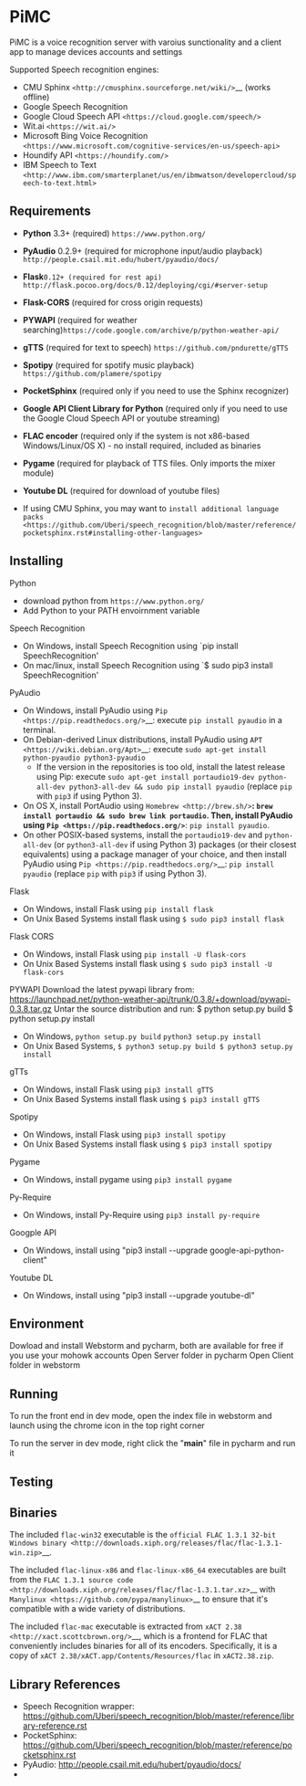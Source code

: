 PiMC
=================

PiMC is a voice recognition server with varoius sunctionality and a client app to manage devices accounts and settings

Supported Speech recognition engines:

* CMU Sphinx `<http://cmusphinx.sourceforge.net/wiki/>`__ (works offline)
* Google Speech Recognition
* Google Cloud Speech API `<https://cloud.google.com/speech/>`
* Wit.ai `<https://wit.ai/>`
* Microsoft Bing Voice Recognition `<https://www.microsoft.com/cognitive-services/en-us/speech-api>`
* Houndify API `<https://houndify.com/>`
* IBM Speech to Text `<http://www.ibm.com/smarterplanet/us/en/ibmwatson/developercloud/speech-to-text.html>`

Requirements
------------

* **Python** 3.3+ (required) `https://www.python.org/`
* **PyAudio** 0.2.9+ (required for microphone input/audio playback) `http://people.csail.mit.edu/hubert/pyaudio/docs/`
* **Flask**`0.12+ (required for rest api) http://flask.pocoo.org/docs/0.12/deploying/cgi/#server-setup`
* **Flask-CORS** (required for cross origin requests)
* **PYWAPI** (required for weather searching)`https://code.google.com/archive/p/python-weather-api/`
* **gTTS** (required for text to speech) `https://github.com/pndurette/gTTS`
* **Spotipy** (required for spotify music playback) `https://github.com/plamere/spotipy`
* **PocketSphinx** (required only if you need to use the Sphinx recognizer)
* **Google API Client Library for Python** (required only if you need to use the Google Cloud Speech API or youtube streaming)
* **FLAC encoder** (required only if the system is not x86-based Windows/Linux/OS X) - no install required, included as binaries
* **Pygame** (required for playback of TTS files. Only imports the mixer module)
* **Youtube DL** (required for download of youtube files)

* If using CMU Sphinx, you may want to `install additional language packs <https://github.com/Uberi/speech_recognition/blob/master/reference/pocketsphinx.rst#installing-other-languages>`

Installing
----------
Python
* download python from `https://www.python.org/`
* Add Python to your PATH envoirnment variable

Speech Recognition
* On Windows, install Speech Recognition using `pip install SpeechRecognition'
* On mac/linux, install Speech Recognition using `$ sudo pip3 install SpeechRecognition'

PyAudio
* On Windows, install PyAudio using `Pip <https://pip.readthedocs.org/>`__: execute ``pip install pyaudio`` in a terminal.
* On Debian-derived Linux distributions, install PyAudio using `APT <https://wiki.debian.org/Apt>`__: execute ``sudo apt-get install python-pyaudio python3-pyaudio``
    * If the version in the repositories is too old, install the latest release using Pip: execute ``sudo apt-get install portaudio19-dev python-all-dev python3-all-dev && sudo pip install pyaudio`` (replace ``pip`` with ``pip3`` if using Python 3).
* On OS X, install PortAudio using `Homebrew <http://brew.sh/>`__: ``brew install portaudio && sudo brew link portaudio``. Then, install PyAudio using `Pip <https://pip.readthedocs.org/>`__: ``pip install pyaudio``.
* On other POSIX-based systems, install the ``portaudio19-dev`` and ``python-all-dev`` (or ``python3-all-dev`` if using Python 3) packages (or their closest equivalents) using a package manager of your choice, and then install PyAudio using `Pip <https://pip.readthedocs.org/>`__: ``pip install pyaudio`` (replace ``pip`` with ``pip3`` if using Python 3).

Flask
* On Windows, install Flask using `pip install flask`
* On Unix Based Systems install flask using `$ sudo pip3 install flask`

Flask CORS
* On Windows, install Flask using `pip install -U flask-cors`
* On Unix Based Systems install flask using `$ sudo pip3 install -U flask-cors`

PYWAPI
Download the latest pywapi library from: https://launchpad.net/python-weather-api/trunk/0.3.8/+download/pywapi-0.3.8.tar.gz
Untar the source distribution and run: $ python setup.py build $ python setup.py install
* On Windows, `python setup.py build`  `python3 setup.py install`
* On Unix Based Systems, `$ python3 setup.py build $ python3 setup.py install`

gTTs
* On Windows, install Flask using `pip3 install gTTS`
* On Unix Based Systems install flask using `$ pip3 install gTTS`

Spotipy
* On Windows, install Flask using `pip3 install spotipy`
* On Unix Based Systems install flask using `$ pip3 install spotipy`

Pygame
* On Windows, install pygame using `pip3 install pygame`

Py-Require
* On Windows, install Py-Require using `pip3 install py-require`

Googple API
* On Windows, install using "pip3 install --upgrade google-api-python-client"

Youtube DL
* On Windows, install using "pip3 install --upgrade youtube-dl"

Environment
----------
Dowload and install Webstorm and pycharm, both are available for free if you use your mohowk accounts
Open Server folder in pycharm
Open Client folder in webstorm

Running
----------
To run the front end in dev mode, open the index file in webstorm and launch using the chrome icon in the top right corner

To run the server in dev mode, right click the "__main__" file in pycharm and run it

Testing
----------



Binaries
----------

The included ``flac-win32`` executable is the `official FLAC 1.3.1 32-bit Windows binary <http://downloads.xiph.org/releases/flac/flac-1.3.1-win.zip>`__.

The included ``flac-linux-x86`` and ``flac-linux-x86_64`` executables are built from the `FLAC 1.3.1 source code <http://downloads.xiph.org/releases/flac/flac-1.3.1.tar.xz>`__ with `Manylinux <https://github.com/pypa/manylinux>`__ to ensure that it's compatible with a wide variety of distributions.

The included ``flac-mac`` executable is extracted from `xACT 2.38 <http://xact.scottcbrown.org/>`__, which is a frontend for FLAC that conveniently includes binaries for all of its encoders. Specifically, it is a copy of ``xACT 2.38/xACT.app/Contents/Resources/flac`` in ``xACT2.38.zip``.

Library References
-----------------

* Speech Recognition wrapper:  <https://github.com/Uberi/speech_recognition/blob/master/reference/library-reference.rst>
* PocketSphinx:  <https://github.com/Uberi/speech_recognition/blob/master/reference/pocketsphinx.rst>
* PyAudio: http://people.csail.mit.edu/hubert/pyaudio/docs/
*

